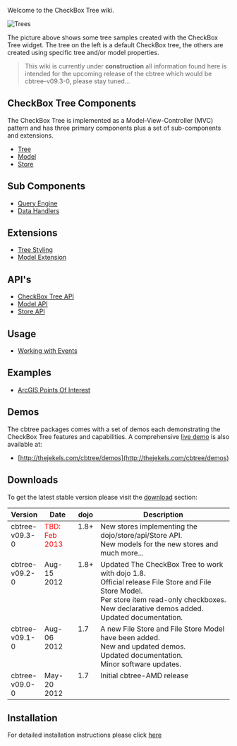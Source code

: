 Welcome to the CheckBox Tree wiki.

<img src="wiki/images/Trees.png" alt="Trees"></img>

The picture above shows some tree samples created with the CheckBox Tree widget. 
The tree on the left is a default CheckBox tree, the others are created using
specific tree and/or model properties.

> <span class="mega-icon mega-icon-exclamation"></span> This wiki is currently 
> under **construction** all information found here is intended for the upcoming
> release of the cbtree which would be cbtree-v09.3-0, please stay tuned...

## CheckBox Tree Components
The CheckBox Tree is implemented as a Model-View-Controller (MVC) pattern and
has three primary components plus a set of sub-components and extensions.

* [Tree](wiki/CheckBox-Tree)
* [Model](wiki/Model)
* [Store](wiki/Store)

## Sub Components

* [Query Engine](wiki/Query-Engine)
* [Data Handlers](wiki/Data-Handlers)

## Extensions

* [Tree Styling](wiki/Tree-Styling)
* [Model Extension](wiki/Model-Extension)

## API's

* [CheckBox Tree API](wiki/CheckBox-Tree-API)
* [Model API](wiki/Model-API)
* [Store API](wiki/Store-API)

## Usage
* [Working with Events](wiki/CheckBox-Tree-Usage#working-with-events)

## Examples
* [ArcGIS Points Of Interest](ArcGIS-Example)

## Demos
The cbtree packages comes with a set of demos each demonstrating the CheckBox
Tree features and capabilities. A comprehensive [live demo](http://thejekels.com/cbtree/demos)
is also available at:

* [http://thejekels.com/cbtree/demos](http://thejekels.com/cbtree/demos)

## Downloads
To get the latest stable version please visit the [download](https://github.com/pjekel/cbtree/downloads)
section:

<table>
	<thead>
	  <tr>
	    <th style="width:15%;">Version</th>
	    <th style="width:15%;">Date</th>
	    <th style="width:10%;">dojo</th>
	    <th>Description</th>
	  </tr>
	</thead>
  <tbody>
    <tr style="vertical-align:top">
      <td>cbtree-v09.3-0</td>
      <td style="color:red;">TBD: Feb 2013</td>
      <td>1.8+</td>
      <td>
	New stores implementing the dojo/store/api/Store API.<br/>
	New models for the new stores and much more...
      </td>
    </tr>
    <tr style="vertical-align:top">
      <td>cbtree-v09.2-0</td>
      <td>Aug-15 2012</td>
      <td>1.8+</td>
      <td>
	Updated The CheckBox Tree to work with dojo 1.8.<br/>
	Official release File Store and File Store Model.<br/>
	Per store item read-only checkboxes.<br/>
	New declarative demos added.<br/>
	Updated documentation.<br/>
      </td>
    </tr>
    <tr style="vertical-align:top">
      <td>cbtree-v09.1-0</td>
      <td>Aug-06 2012</td>
      <td>1.7</td>
      <td>
	A new File Store and File Store Model have been added.<br/>
	New and updated demos.<br/>
	Updated documentation.<br/>
	Minor software updates.
      </td>
    </tr>
    <tr style="vertical-align:top">
      <td>cbtree-v09.0-0</td>
      <td>May-20 2012</td>
      <td>1.7</td>
      <td>Initial cbtree-AMD release</td>
    </tr>
  </tbody>
</table>

## Installation
For detailed installation instructions please click [here](wiki/Installation)